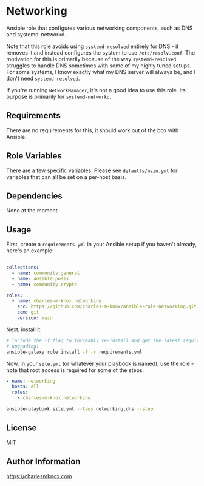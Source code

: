 # Networking

Ansible role that configures various networking components, such as DNS and
systemd-networkd.

Note that this role avoids using `systemd-resolved` entirely for DNS - it
removes it and instead configures the system to use `/etc/resolv.conf`. The
motivation for this is primarily because of the way `systemd-resolved` struggles
to handle DNS sometimes with some of my highly tuned setups. For some systems, I
know exactly what my DNS server will always be, and I don't need
`systemd-resolved`.

If you're running `NetworkManager`, it's not a good idea to use this role. Its
purpose is primarily for `systemd-networkd`.

## Requirements

There are no requirements for this, it should work out of the box with Ansible.

## Role Variables

There are a few specific variables. Please see `defaults/main.yml` for variables
that can all be set on a per-host basis.

## Dependencies

None at the moment.

## Usage

First, create a `requirements.yml` in your Ansible setup if you haven't already,
here's an example:

```yaml
---
collections:
  - name: community.general
  - name: ansible.posix
  - name: community.crypto

roles:
  - name: charles-m-knox.networking
    src: https://github.com/charles-m-knox/ansible-role-networking.git
    scm: git
    version: main
```

Next, install it:

```bash
# include the -f flag to forceably re-install and get the latest (equivalent to
# upgrading)
ansible-galaxy role install -f -r requirements.yml
```

Now, in your `site.yml` (or whatever your playbook is named), use the role -
note that root access is required for some of the steps:

```yaml
- name: networking
  hosts: all
  roles:
    - charles-m-knox.networking
```

```bash
ansible-playbook site.yml --tags networking,dns --step
```

## License

MIT

## Author Information

<https://charlesmknox.com>
